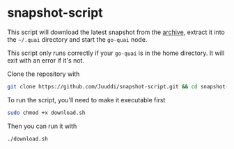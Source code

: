 # snapshot-script

This script will download the latest snapshot from the [archive](https://archive.quai.network), extract it into the `~/.quai` directory and start the `go-quai` node.

This script only runs correctly if your `go-quai` is in the home directory. It will exit with an error if it's not.

Clone the repository with

```bash
git clone https://github.com/Juuddi/snapshot-script.git && cd snapshot-script
```

To run the script, you'll need to make it executable first

```bash
sudo chmod +x download.sh
```

Then you can run it with

```bash
./download.sh
```

